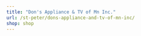 ```yaml
---
title: "Don's Appliance & TV of Mn Inc."
url: /st-peter/dons-appliance-and-tv-of-mn-inc/
shop: shop
---
```

